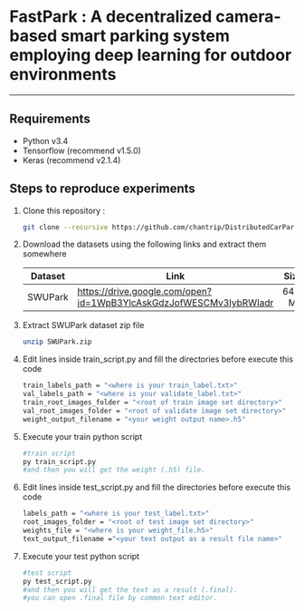 # FastPark : A decentralized camera-based smart parking system employing deep learning for outdoor environments
------------------

## Requirements

 -  Python v3.4
 -  Tensorflow (recommend v1.5.0)
 -  Keras (recommend v2.1.4)

## Steps to reproduce experiments

 1. Clone this repository :

    ```bash
    git clone --recursive https://github.com/chantrip/DistributedCarParkingDetection.git
    ```

 2. Download the datasets using the following links and extract them somewhere

    | Dataset | Link | Size | 
    | ------- | ---- | ---: |
    | SWUPark | https://drive.google.com/open?id=1WpB3YlcAskGdzJofWESCMv3IybRWIadr | 64.0 MB |

 3. Extract SWUPark dataset zip file
    ```bash
    unzip SWUPark.zip
    ```
 4. Edit lines inside train_script.py and fill the directories before execute this code
    ```bash
    train_labels_path = "<where is your train_label.txt>"
    val_labels_path = "<where is your validate_label.txt>"
    train_root_images_folder = "<root of train image set directory>"
    val_root_images_folder = "<root of validate image set directory>"
    weight_output_filename = "<your weight output name>.h5"
    ```
 5. Execute your train python script
    ```bash
    #train script
    py train_script.py
    #and then you will get the weight (.h5) file.
    ```

 6. Edit lines inside test_script.py and fill the directories before execute this code
    ```bash
    labels_path = "<where is your test_label.txt>"
    root_images_folder = "<root of test image set directory>"
    weights_file = "<where is your weight_file.h5>"
    text_output_filename ="<your text output as a result file name>"
    ```

7. Execute your test python script
    ```bash
    #test script
    py test_script.py
    #and then you will get the text as a result (.final).
    #you can open .final file by common text editor.
    ```
